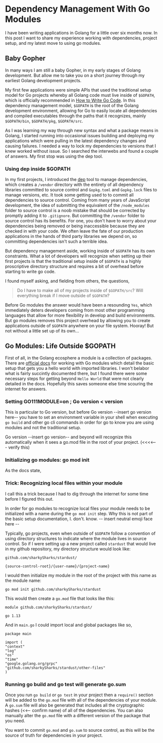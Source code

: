 # Dependency Management With Go Modules
I have been writing applications in Golang for a little over six months now. In this post I want to share my experience working with dependencies, project setup, and my latest move to using go modules.

## Baby Gopher
In many ways I am still a baby Gopher, in my early stages of Golang development. But allow me to take you on a short journey through my earliest Golang development projects.

My first few applications were simple APIs that used the traditional setup model for Go projects whereby all Golang code must live inside of `$GOPATH`, which is officially recommended in [How to Write Go Code](https://golang.org/doc/code.html). In this dependency management model, `$GOPATH` is the root of the Golang development environment, allowing for Go to easily locate all dependencies and compiled executables through the paths that it recognizes, mainly `$GOPATH/bin`, `$GOPATH/pkg`, `$GOPATH/src`. 

As I was learning my way through new syntax and what a package means in Golang, I started running into occasional issues building and deploying my applications which were pulling in the latest dependency changes and causing failures. I needed a way to lock my dependencies to versions that I knew worked without issue. So I searched the interwebs and found a couple of answers. My first stop was using the dep tool.

### Using dep inside $GOPATH
In my first projects, I introduced the [dep](https://github.com/golang/dep) tool to manage dependencies, which creates a `/vendor` directory with the entirety of all dependency libraries committed to source control and `Gopkg.toml` and `Gopkg.lock` files to manage versions, etc.  It took some getting used to to commit all dependencies to source control. Coming from many years of JavaScript development, the idea of submitting the equivalent of the  `/node_modules` folder to source control is a noob mistake that should be corrected by promptly adding it to `.gitignore`. But committing the `/vendor` folder to source control has its benefits. For one, you don't have to worry about your dependencies being removed or being inaccessible because they are checked in with your code. We often leave the fate of our production applications in the hands of third party libraries we depend on, so committing dependencies isn't such a terrible idea.

But dependency management aside, working inside of `$GOPATH` has its own constraints. What a lot of developers will recognize when setting up their first projects is that the traditional setup inside of `$GOPATH` is a highly proscriptive directory structure and requires a bit of overhead before starting to write go code.

I found myself asking, and fielding from others, the questions,
> Do I have to make all of my projects inside of `$GOPATH/src`? Will everything break if I move outside of `$GOPATH`?

Before Go modules the answer would have been a resounding `Yes`, which immediately deters developers coming from most other programming languages that allow for more flexibility in develop and build environments. But go modules removes this project overhead by allowing you to create applications outside of `$GOPATH` anywhere on your file system. Hooray! But not without a little set up of its own...

## Go Modules: Life Outside $GOPATH
First of all, in the Golang ecosphere a module is a collection of packages. There are [official docs]() for working with Go modules which detail the basic setup that gets you a hello world with imported libraries. I won't belabor what is fairly succintly documented there, but I found there were some necessary steps for getting beyond `Hello World` that were not clearly detailed in the docs. Hopefully this saves someone else time scouring the internet for answers.

### Setting GO111MODULE=on ; Go version < version
This is particular to Go version, but before Go version --insert go version here-- you have to set an environment variable in your shell when executing `go build` and other go cli commands in order for go to know you are using modules and not the traditional setup.

Go version --insert go version-- and beyond will recognize this automatically when it sees a go.mod file in the root of your project. (<<<<--- verify this)

### Initializing go modules: go mod init
As the docs state, 

### Trick: Recognizing local files within your module
I call this a trick because I had to dig through the internet for some time before I figured this out.

In order for go modules to recognize local files your module needs to be initialized with a name during the `go mod init` step. Why this is not part of the basic setup documentation, I. don't. know. -- insert neutral emoji face here --

Typically, go projects, even when outside of `$GOPATH` follow a convention of using directory structures to indicate where the module lives in source control. So if I were setting up a new project called `stardust` that would live in my github repository, my directory structure would look like:
```
github.com/sharkySharks/stardust/

{source-control-root}/{user-name}/{project-name}
```
I would then initialize my module in the root of the project with this name as the module name:
```
go mod init github.com/sharkySharks/stardust
```

This would then create a `go.mod` file that looks like this:
```
module github.com/sharkySharks/stardust/

go 1.13
```

And in `main.go` I could import local and global packages like so,
```
package main

import (
"context"
"log"
"os"
"time"
"google.golang.org/grpc"
"github.com/sharkySharks/stardust/other-files"
)
```

### Running go build and go test will generate go.sum
Once you run `go build` or `go test` in your project then a `require()` section will be added to the `go.mod` file with all of the dependencies of your module. A `go.sum` file will also be generated that includes all the cryptographic hashes (<<-- confirm name) of all of the dependencies. You can also manually alter the `go.mod` file with a different version of the package that you need.

You want to commit `go.mod` and `go.sum` to source control, as this will be the source of truth for dependencies in your project.
